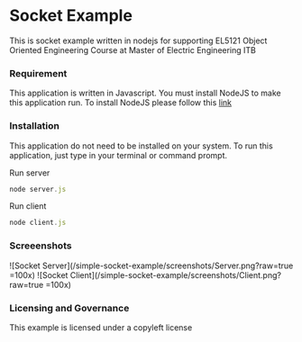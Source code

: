 # Socket Example
This is socket example written in nodejs for supporting EL5121 Object Oriented Engineering Course at Master of Electric Engineering ITB

### Requirement
This application is written in Javascript. You must install NodeJS to make this application run.
To install NodeJS please follow this <a href="https://nodejs.org/en/download/" target="_blank">link</a>

### Installation
This application do not need to be installed on your system. To run this application, just type in your terminal or command prompt.

Run server
```js
node server.js
```

Run client
```js
node client.js
```

### Screeenshots
![Socket Server](/simple-socket-example/screenshots/Server.png?raw=true =100x)
![Socket Client](/simple-socket-example/screenshots/Client.png?raw=true =100x)

### Licensing and Governance
This example is licensed under a copyleft license
